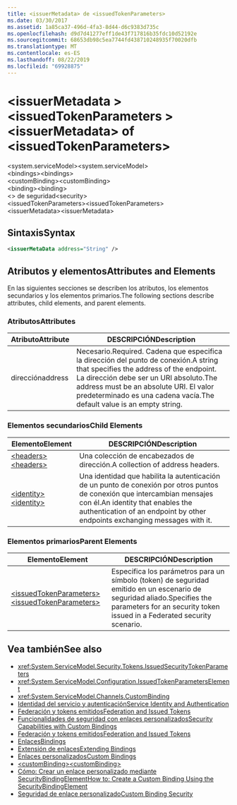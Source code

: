 ```yaml
---
title: <issuerMetadata> de <issuedTokenParameters>
ms.date: 03/30/2017
ms.assetid: 1a85ca37-496d-4fa3-8d44-d6c9383d735c
ms.openlocfilehash: d9d7d41277eff1de43f717816b35fdc10d52192e
ms.sourcegitcommit: 68653db98c5ea7744fd438710248935f70020dfb
ms.translationtype: MT
ms.contentlocale: es-ES
ms.lasthandoff: 08/22/2019
ms.locfileid: "69928875"
---
```

# <a name="issuermetadata-of-issuedtokenparameters"></a><span data-ttu-id="3e069-102">\<issuerMetadata > \<issuedTokenParameters ></span><span class="sxs-lookup"><span data-stu-id="3e069-102">\<issuerMetadata> of \<issuedTokenParameters></span></span>
<span data-ttu-id="3e069-103">\<system.serviceModel></span><span class="sxs-lookup"><span data-stu-id="3e069-103">\<system.serviceModel></span></span>  
<span data-ttu-id="3e069-104">\<bindings></span><span class="sxs-lookup"><span data-stu-id="3e069-104">\<bindings></span></span>  
<span data-ttu-id="3e069-105">\<customBinding></span><span class="sxs-lookup"><span data-stu-id="3e069-105">\<customBinding></span></span>  
<span data-ttu-id="3e069-106">\<binding></span><span class="sxs-lookup"><span data-stu-id="3e069-106">\<binding></span></span>  
<span data-ttu-id="3e069-107">\<> de seguridad</span><span class="sxs-lookup"><span data-stu-id="3e069-107">\<security></span></span>  
<span data-ttu-id="3e069-108">\<issuedTokenParameters></span><span class="sxs-lookup"><span data-stu-id="3e069-108">\<issuedTokenParameters></span></span>  
<span data-ttu-id="3e069-109">\<issuerMetadata></span><span class="sxs-lookup"><span data-stu-id="3e069-109">\<issuerMetadata></span></span>  
  
## <a name="syntax"></a><span data-ttu-id="3e069-110">Sintaxis</span><span class="sxs-lookup"><span data-stu-id="3e069-110">Syntax</span></span>  
  
```xml  
<issuerMetaData address="String" />
```  
  
## <a name="attributes-and-elements"></a><span data-ttu-id="3e069-111">Atributos y elementos</span><span class="sxs-lookup"><span data-stu-id="3e069-111">Attributes and Elements</span></span>  
 <span data-ttu-id="3e069-112">En las siguientes secciones se describen los atributos, los elementos secundarios y los elementos primarios.</span><span class="sxs-lookup"><span data-stu-id="3e069-112">The following sections describe attributes, child elements, and parent elements.</span></span>  
  
### <a name="attributes"></a><span data-ttu-id="3e069-113">Atributos</span><span class="sxs-lookup"><span data-stu-id="3e069-113">Attributes</span></span>  
  
|<span data-ttu-id="3e069-114">Atributo</span><span class="sxs-lookup"><span data-stu-id="3e069-114">Attribute</span></span>|<span data-ttu-id="3e069-115">DESCRIPCIÓN</span><span class="sxs-lookup"><span data-stu-id="3e069-115">Description</span></span>|  
|---------------|-----------------|  
|<span data-ttu-id="3e069-116">dirección</span><span class="sxs-lookup"><span data-stu-id="3e069-116">address</span></span>|<span data-ttu-id="3e069-117">Necesario.</span><span class="sxs-lookup"><span data-stu-id="3e069-117">Required.</span></span> <span data-ttu-id="3e069-118">Cadena que especifica la dirección del punto de conexión.</span><span class="sxs-lookup"><span data-stu-id="3e069-118">A string that specifies the address of the endpoint.</span></span> <span data-ttu-id="3e069-119">La dirección debe ser un URI absoluto.</span><span class="sxs-lookup"><span data-stu-id="3e069-119">The address must be an absolute URI.</span></span> <span data-ttu-id="3e069-120">El valor predeterminado es una cadena vacía.</span><span class="sxs-lookup"><span data-stu-id="3e069-120">The default value is an empty string.</span></span>|  
  
### <a name="child-elements"></a><span data-ttu-id="3e069-121">Elementos secundarios</span><span class="sxs-lookup"><span data-stu-id="3e069-121">Child Elements</span></span>  
  
|<span data-ttu-id="3e069-122">Elemento</span><span class="sxs-lookup"><span data-stu-id="3e069-122">Element</span></span>|<span data-ttu-id="3e069-123">DESCRIPCIÓN</span><span class="sxs-lookup"><span data-stu-id="3e069-123">Description</span></span>|  
|-------------|-----------------|  
|[<span data-ttu-id="3e069-124">\<headers></span><span class="sxs-lookup"><span data-stu-id="3e069-124">\<headers></span></span>](headers-element.md)|<span data-ttu-id="3e069-125">Una colección de encabezados de dirección.</span><span class="sxs-lookup"><span data-stu-id="3e069-125">A collection of address headers.</span></span>|  
|[<span data-ttu-id="3e069-126">\<identity></span><span class="sxs-lookup"><span data-stu-id="3e069-126">\<identity></span></span>](identity.md)|<span data-ttu-id="3e069-127">Una identidad que habilita la autenticación de un punto de conexión por otros puntos de conexión que intercambian mensajes con él.</span><span class="sxs-lookup"><span data-stu-id="3e069-127">An identity that enables the authentication of an endpoint by other endpoints exchanging messages with it.</span></span>|  
  
### <a name="parent-elements"></a><span data-ttu-id="3e069-128">Elementos primarios</span><span class="sxs-lookup"><span data-stu-id="3e069-128">Parent Elements</span></span>  
  
|<span data-ttu-id="3e069-129">Elemento</span><span class="sxs-lookup"><span data-stu-id="3e069-129">Element</span></span>|<span data-ttu-id="3e069-130">DESCRIPCIÓN</span><span class="sxs-lookup"><span data-stu-id="3e069-130">Description</span></span>|  
|-------------|-----------------|  
|[<span data-ttu-id="3e069-131">\<issuedTokenParameters></span><span class="sxs-lookup"><span data-stu-id="3e069-131">\<issuedTokenParameters></span></span>](issuedtokenparameters.md)|<span data-ttu-id="3e069-132">Especifica los parámetros para un símbolo (token) de seguridad emitido en un escenario de seguridad aliado.</span><span class="sxs-lookup"><span data-stu-id="3e069-132">Specifies the parameters for an security token issued in a Federated security scenario.</span></span>|  
  
## <a name="see-also"></a><span data-ttu-id="3e069-133">Vea también</span><span class="sxs-lookup"><span data-stu-id="3e069-133">See also</span></span>

- <xref:System.ServiceModel.Security.Tokens.IssuedSecurityTokenParameters>
- <xref:System.ServiceModel.Configuration.IssuedTokenParametersElement>
- <xref:System.ServiceModel.Channels.CustomBinding>
- [<span data-ttu-id="3e069-134">Identidad del servicio y autenticación</span><span class="sxs-lookup"><span data-stu-id="3e069-134">Service Identity and Authentication</span></span>](../../../wcf/feature-details/service-identity-and-authentication.md)
- [<span data-ttu-id="3e069-135">Federación y tokens emitidos</span><span class="sxs-lookup"><span data-stu-id="3e069-135">Federation and Issued Tokens</span></span>](../../../wcf/feature-details/federation-and-issued-tokens.md)
- [<span data-ttu-id="3e069-136">Funcionalidades de seguridad con enlaces personalizados</span><span class="sxs-lookup"><span data-stu-id="3e069-136">Security Capabilities with Custom Bindings</span></span>](../../../wcf/feature-details/security-capabilities-with-custom-bindings.md)
- [<span data-ttu-id="3e069-137">Federación y tokens emitidos</span><span class="sxs-lookup"><span data-stu-id="3e069-137">Federation and Issued Tokens</span></span>](../../../wcf/feature-details/federation-and-issued-tokens.md)
- [<span data-ttu-id="3e069-138">Enlaces</span><span class="sxs-lookup"><span data-stu-id="3e069-138">Bindings</span></span>](../../../wcf/bindings.md)
- [<span data-ttu-id="3e069-139">Extensión de enlaces</span><span class="sxs-lookup"><span data-stu-id="3e069-139">Extending Bindings</span></span>](../../../wcf/extending/extending-bindings.md)
- [<span data-ttu-id="3e069-140">Enlaces personalizados</span><span class="sxs-lookup"><span data-stu-id="3e069-140">Custom Bindings</span></span>](../../../wcf/extending/custom-bindings.md)
- [<span data-ttu-id="3e069-141">\<customBinding></span><span class="sxs-lookup"><span data-stu-id="3e069-141">\<customBinding></span></span>](custombinding.md)
- [<span data-ttu-id="3e069-142">Cómo: Crear un enlace personalizado mediante SecurityBindingElement</span><span class="sxs-lookup"><span data-stu-id="3e069-142">How to: Create a Custom Binding Using the SecurityBindingElement</span></span>](../../../wcf/feature-details/how-to-create-a-custom-binding-using-the-securitybindingelement.md)
- [<span data-ttu-id="3e069-143">Seguridad de enlace personalizado</span><span class="sxs-lookup"><span data-stu-id="3e069-143">Custom Binding Security</span></span>](../../../wcf/samples/custom-binding-security.md)
